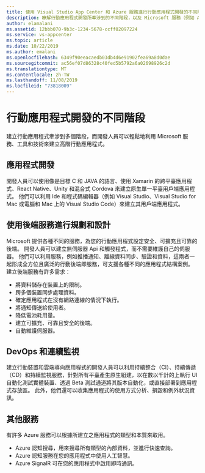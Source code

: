 ```yaml
---
title: 使用 Visual Studio App Center 和 Azure 服務進行行動應用程式開發的不同階段
description: 瞭解行動應用程式開發所牽涉到的不同階段，以及 Microsoft 服務（例如 App Center）如何協助您建立高階行動應用程式。
author: elamalani
ms.assetid: 12bbb070-9b3c-1234-5678-ccff02097224
ms.service: vs-appcenter
ms.topic: article
ms.date: 10/22/2019
ms.author: emalani
ms.openlocfilehash: 6349f90eeacaedb03db4d6e91902fea69a8d0dae
ms.sourcegitcommit: ac56ef07d86328c40fed5b5792a6a02698926c2d
ms.translationtype: MT
ms.contentlocale: zh-TW
ms.lasthandoff: 11/08/2019
ms.locfileid: "73818009"
---
```

# <a name="different-stages-in-mobile-application-development"></a>行動應用程式開發的不同階段
建立行動應用程式牽涉到多個階段，而開發人員可以輕鬆地利用 Microsoft 服務、工具和技術來建立高階行動應用程式。

## <a name="app-development"></a>應用程式開發
開發人員可以使用像是目標 C 和 JAVA 的語言、使用 Xamarin 的跨平臺應用程式、React Native、Unity 和混合式 Cordova 來建立原生單一平臺用戶端應用程式。 他們可以利用 Ide 和程式碼編輯器（例如 Visual Studio、Visual Studio for Mac 或電腦和 Mac 上的 Visual Studio Code）來建立其用戶端應用程式。

## <a name="plan-and-design-with-back-end-services"></a>使用後端服務進行規劃和設計
 Microsoft 提供各種不同的服務，為您的行動應用程式設定安全、可擴充且可靠的後端。 開發人員可以建立無伺服器 Api 和觸發程式，而不需要維護自己的伺服器。 他們可以利用服務，例如推播通知、離線資料同步、驗證和資料，這兩者一起形成全方位且廣泛的行動後端即服務，可支援各種不同的應用程式結構案例。 建立後端服務有許多需求：
   - 將資料儲存在裝置上的限制。
   - 跨多個裝置同步處理資料。
   - 確定應用程式在沒有網路連線的情況下執行。
   - 將通知傳送給使用者。
   - 降低電池耗用量。
   - 建立可擴充、可靠且安全的後端。
   - 自動維護伺服器。

## <a name="devops-and-continuous-monitoring"></a>DevOps 和連續監視
建立行動裝置和雲端導向應用程式的開發人員可以利用持續整合（CI）、持續傳遞（CD）和持續監視服務，針對所有平臺產生原生組建，以在數以千計的上執行 UI 自動化測試實體裝置、透過 Beta 測試通道將其版本自動化，或直接部署到應用程式存放區。 此外，他們還可以收集應用程式的使用方式分析、損毀和例外狀況資訊。

## <a name="additional-services"></a>其他服務
有許多 Azure 服務可以根據所建立之應用程式的類型和本質來取用。
  - Azure 認知搜尋，用來搜尋所有類型的內部資料，並進行快速查詢。
  - Azure 認知服務在您的應用程式中使用人工智慧。
  - Azure SignalR 可在您的應用程式中啟用即時通訊。
